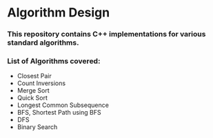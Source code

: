 # Algorithm Design
### This repository contains C++ implementations for various standard algorithms. 

### List of Algorithms covered: 
* Closest Pair
* Count Inversions
* Merge Sort
* Quick Sort
* Longest Common Subsequence
* BFS, Shortest Path using BFS
* DFS
* Binary Search


